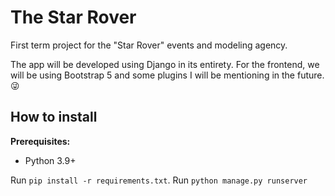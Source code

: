# The Star Rover
First term project for the "Star Rover" events and modeling agency.

The app will be developed using Django in its entirety. For the frontend, we will be using Bootstrap 5 and some plugins I will be mentioning in the future. 😜

## How to install
**Prerequisites:**
- Python 3.9+

Run ``pip install -r requirements.txt``.
Run ``python manage.py runserver``
